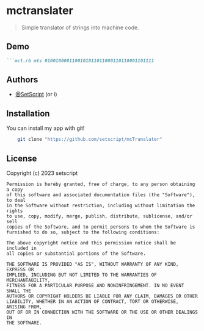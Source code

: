 # mctranslater
> Simple translator of strings into machine code.

## Demo

```ruby
```mct.rb mts 0100100001100101011011000110110001101111
```

## Authors

- [@SetScript](https://www.github.com/setscript) (or i)

## Installation

You can install my app with git!

```bash
    git clone "https://github.com/setscript/mcTranslater"
```
## License

Copyright (c) 2023 setscript

```
Permission is hereby granted, free of charge, to any person obtaining a copy
of this software and associated documentation files (the "Software"), to deal
in the Software without restriction, including without limitation the rights
to use, copy, modify, merge, publish, distribute, sublicense, and/or sell
copies of the Software, and to permit persons to whom the Software is
furnished to do so, subject to the following conditions:

The above copyright notice and this permission notice shall be included in
all copies or substantial portions of the Software.

THE SOFTWARE IS PROVIDED "AS IS", WITHOUT WARRANTY OF ANY KIND, EXPRESS OR
IMPLIED, INCLUDING BUT NOT LIMITED TO THE WARRANTIES OF MERCHANTABILITY,
FITNESS FOR A PARTICULAR PURPOSE AND NONINFRINGEMENT. IN NO EVENT SHALL THE
AUTHORS OR COPYRIGHT HOLDERS BE LIABLE FOR ANY CLAIM, DAMAGES OR OTHER
LIABILITY, WHETHER IN AN ACTION OF CONTRACT, TORT OR OTHERWISE, ARISING FROM,
OUT OF OR IN CONNECTION WITH THE SOFTWARE OR THE USE OR OTHER DEALINGS IN
THE SOFTWARE.
```